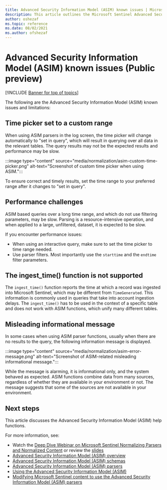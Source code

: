 ```yaml
---
title: Advanced Security Information Model (ASIM) known issues | Microsoft Docs
description: This article outlines the Microsoft Sentinel Advanced Security Information Model (ASIM) known issues.
author: oshezaf
ms.topic: reference
ms.date: 08/02/2021
ms.author: ofshezaf
---
```


# Advanced Security Information Model (ASIM) known issues (Public preview)

[!INCLUDE [Banner for top of topics](./includes/banner.md)]

The following are the Advanced Security Information Model (ASIM) known issues and limitations:

## Time picker set to a custom range

When using ASIM parsers in the log screen, the time picker will change automatically to "set in query", which will result in querying over all data in the relevant tables. The query results may not be the expected results and performance may be slow.

:::image type="content" source="media/normalization/asim-custom-time-picker.png" alt-text="Screenshot of custom time picker when using ASIM.":::

To ensure correct and timely results, set the time range to your preferred range after it changes to "set in query".

## Performance challenges

ASIM based queries over a long time range, and which do not use filtering parameters, may be slow. Parsing is a resource-intensive operation, and when applied to a large, unfiltered, dataset, it is expected to be slow.

If you encounter performance issues:
- When using an interactive query, make sure to set the time picker to time range needed.
- Use parser filters. Most importantly use the `starttime` and the `endtime` filter parameters.

## The ingest_time() function is not supported

The `ingest_time()` function reports the time at which a record was ingested into Microsoft Sentinel, which may be different from `TimeGenerated`. This information is commonly used in queries that take into account ingestion delays. The `ingest_time()` has to be used in the context of a specific table and does not work with ASIM functions, which unify many different tables. 

## Misleading informational message

In some cases when using ASIM parser functions, usually when there are no results to the query, the following information message is displayed. 

:::image type="content" source="media/normalization/asim-error-message.png" alt-text="Screenshot of ASIM-related misleading informational message.":::

While the message is alarming, it is informational only, and the system behaved as expected. ASIM functions combine data from many sources, regardless of whether they are available in your environment or not. The message suggests that some of the sources are not available in your environment.

## <a name="next-steps"></a>Next steps

This article discusses the Advanced Security Information Model (ASIM) help functions.

For more information, see:

- Watch the [Deep Dive Webinar on Microsoft Sentinel Normalizing Parsers and Normalized Content](https://www.youtube.com/watch?v=zaqblyjQW6k) or review the [slides](https://1drv.ms/b/s!AnEPjr8tHcNmjGtoRPQ2XYe3wQDz?e=R3dWeM)
- [Advanced Security Information Model (ASIM) overview](normalization.md)
- [Advanced Security Information Model (ASIM) schemas](normalization-about-schemas.md)
- [Advanced Security Information Model (ASIM) parsers](normalization-about-parsers.md)
- [Using the Advanced Security Information Model (ASIM)](normalization-about-parsers.md)
- [Modifying Microsoft Sentinel content to use the Advanced Security Information Model (ASIM) parsers](normalization-modify-content.md)
